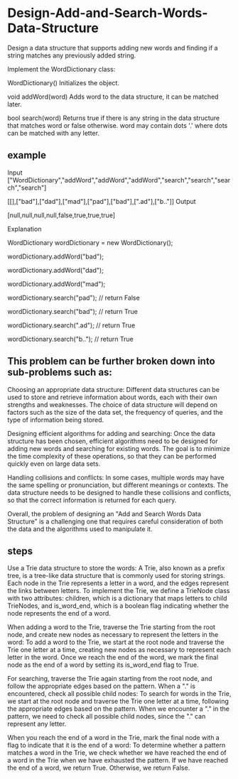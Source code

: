# Design-Add-and-Search-Words-Data-Structure

Design a data structure that supports adding new words and finding if a string matches any previously added string.

Implement the WordDictionary class:

WordDictionary() Initializes the object.

void addWord(word) Adds word to the data structure, it can be matched later.

bool search(word) Returns true if there is any string in the data structure that matches word or false otherwise. word may contain dots '.' where dots can be matched with any letter.

## example
Input
["WordDictionary","addWord","addWord","addWord","search","search","search","search"]

[[],["bad"],["dad"],["mad"],["pad"],["bad"],[".ad"],["b.."]]
Output

[null,null,null,null,false,true,true,true]

Explanation

WordDictionary wordDictionary = new WordDictionary();

wordDictionary.addWord("bad");

wordDictionary.addWord("dad");

wordDictionary.addWord("mad");

wordDictionary.search("pad"); // return False

wordDictionary.search("bad"); // return True

wordDictionary.search(".ad"); // return True

wordDictionary.search("b.."); // return True

## This problem can be further broken down into sub-problems such as:

Choosing an appropriate data structure: Different data structures can be used to store and retrieve information about words, each with their own strengths and weaknesses. The choice of data structure will depend on factors such as the size of the data set, the frequency of queries, and the type of information being stored.

Designing efficient algorithms for adding and searching: Once the data structure has been chosen, efficient algorithms need to be designed for adding new words and searching for existing words. The goal is to minimize the time complexity of these operations, so that they can be performed quickly even on large data sets.

Handling collisions and conflicts: In some cases, multiple words may have the same spelling or pronunciation, but different meanings or contexts. The data structure needs to be designed to handle these collisions and conflicts, so that the correct information is returned for each query.

Overall, the problem of designing an "Add and Search Words Data Structure" is a challenging one that requires careful consideration of both the data and the algorithms used to manipulate it.
## steps

Use a Trie data structure to store the words: A Trie, also known as a prefix tree, is a tree-like data structure that is commonly used for storing strings. Each node in the Trie represents a letter in a word, and the edges represent the links between letters. To implement the Trie, we define a TrieNode class with two attributes: children, which is a dictionary that maps letters to child TrieNodes, and is_word_end, which is a boolean flag indicating whether the node represents the end of a word.

When adding a word to the Trie, traverse the Trie starting from the root node, and create new nodes as necessary to represent the letters in the word: To add a word to the Trie, we start at the root node and traverse the Trie one letter at a time, creating new nodes as necessary to represent each letter in the word. Once we reach the end of the word, we mark the final node as the end of a word by setting its is_word_end flag to True.

For searching, traverse the Trie again starting from the root node, and follow the appropriate edges based on the pattern. When a "." is encountered, check all possible child nodes: To search for words in the Trie, we start at the root node and traverse the Trie one letter at a time, following the appropriate edges based on the pattern. When we encounter a "." in the pattern, we need to check all possible child nodes, since the "." can represent any letter.

When you reach the end of a word in the Trie, mark the final node with a flag to indicate that it is the end of a word: To determine whether a pattern matches a word in the Trie, we check whether we have reached the end of a word in the Trie when we have exhausted the pattern. If we have reached the end of a word, we return True. Otherwise, we return False.
